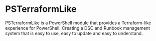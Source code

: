 # PSTerraformLike
PSTerraformLike is a PowerShell module that provides a Terraform-like experience for PowerShell.  Creating a DSC and Runbook management system that is easy to use, easy to update and easy to understand.
